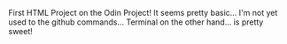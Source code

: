 First HTML Project on the Odin Project!
    It seems pretty basic...
        I'm not yet used to the github commands...
            Terminal on the other hand...
                is pretty sweet!